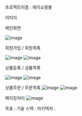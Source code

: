 프로젝트이름 : 제이쇼핑몰

이미지

메인화면

![image](https://github.com/leejunwoo0202/shoppingmall/assets/70324099/3acc8183-9b5e-4415-98f7-315a97ad3980)

회원가입 / 회원목록
 
![image](https://github.com/leejunwoo0202/shoppingmall/assets/70324099/121495de-3aae-4660-8ace-b7841e12b125) ![image](https://github.com/leejunwoo0202/shoppingmall/assets/70324099/994b1afb-b5be-45fd-b897-2052eaa7d590)

상품등록 / 상품목록

![image](https://github.com/leejunwoo0202/shoppingmall/assets/70324099/b8d8052d-774f-4cd2-bfde-fa4903eeb490) ![image](https://github.com/leejunwoo0202/shoppingmall/assets/70324099/de787f48-e3e1-4daa-afdb-e2980a0adb58)

상품주문 / 주문목록
![image](https://github.com/leejunwoo0202/shoppingmall/assets/70324099/b6913f1f-853e-407a-9b3a-455e4943b245) ![image](https://github.com/leejunwoo0202/shoppingmall/assets/70324099/0c70f910-2014-4eb0-a7c2-5f2fe932c9a8)

페이징처리
![image](https://github.com/leejunwoo0202/shoppingmall/assets/70324099/5a8d25ed-653e-40eb-97bd-80f736f8c25d)


목표 : 
기술 스택 :
아키텍처 : 
